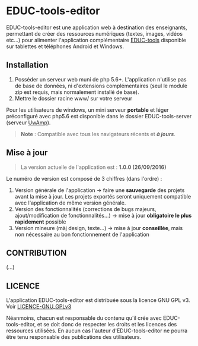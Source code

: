 # EDUC-tools-editor


EDUC-tools-editor est une application web à destination des enseignants, permettant de créer des ressources numériques (textes, images, vidéos etc...) pour alimenter l'application complémentaire [EDUC-tools] disponible sur tablettes et téléphones Android et Windows.

[EDUC-tools]:https://github.com/codedude/EDUC-tools


## Installation

1.	Posséder un serveur web muni de php 5.6+. L'application n'utilise pas de base de données, ni d'extensions complémentaires (seul le module zip est requis, mais normalement installé de base).
2.	Mettre le dossier racine www/ sur votre serveur


Pour les utilisateurs de windows, un mini serveur **portable** et léger préconfiguré avec php5.6 est disponible dans le dossier EDUC-tools-server (serveur [UwAmp]).

[UwAmp]:http://www.uwamp.com/fr/
> **Note** : Compatible avec tous les navigateurs récents et ***à jours***.


## Mise à jour

> La version actuelle de l'application est : **1.0.0 (26/09/2016)**

Le numéro de version est composé de 3 chiffres (dans l'ordre) :

1.	Version générale de l'application -> faire une **sauvegarde** des projets avant la mise à jour.
Les projets exportés seront uniquement compatible avec l'application de même version générale.
2.	Version des fonctionnalités (corrections de bugs majeurs, ajout/modification de fonctionnalités...) -> mise à jour **obligatoire le plus rapidement** possible
3.	Version mineure (màj design, texte...) -> mise à jour **conseillée**, mais non nécessaire au bon fonctionnement de l'application


## CONTRIBUTION
(...)


## LICENCE
L'application EDUC-tools-editor est distribuée sous la licence GNU GPL v3.
Voir [LICENCE-GNU_GPLv3](LICENSE)

Néanmoins, chacun est responsable du contenu qu'il crée avec EDUC-tools-editor, et se doit donc de respecter les droits et les licences des ressources utilisées. En aucun cas l'auteur d'EDUC-tools-editor ne pourra être tenu responsable des publications des utilisateurs.

